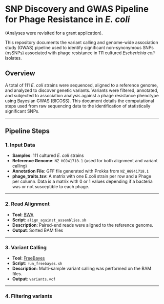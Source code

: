 # SNP Discovery and GWAS Pipeline for Phage Resistance in *E. coli*

(Analyses were revisited for a grant application).

This repository documents the variant calling and genome-wide association study (GWAS) pipeline used to identify significant non-synonymous SNPs (nsSNPs) associated with phage resistance in 111 cultured *Escherichia coli* isolates.

## Overview

A total of 111 *E. coli* strains were sequenced, aligned to a reference genome, and analyzed to discover genetic variants. Variants were filtered, annotated, and subjected to association analysis against a phage resistance phenotype using Bayesian GWAS (BICOSS). This document details the computational steps used from raw sequencing data to the identification of statistically significant SNPs.

---

## Pipeline Steps

### 1. Input Data

- **Samples**: 111 cultured *E. coli* strains
- **Reference Genome**: `NZ_HG941718.1` (used for both alignment and variant calling)
- **Annotation File**: GFF file generated with Prokka from `NZ_HG941718.1`
- **phage_traits.tsv**: A matrix with one E.coli strain per row and a Phage per column. Data is a matrix with 0 or 1 values depending if a bacteria was or not susceptible to each phage.

---

### 2. Read Alignment

- **Tool**: [BWA](http://bio-bwa.sourceforge.net/)
- **Script**: `align_against_assemblies.sh`
- **Description**: Paired-end reads were aligned to the reference genome.
- **Output**: Sorted BAM files

---

### 3. Variant Calling

- **Tool**: [FreeBayes](https://github.com/freebayes/freebayes)
- **Script**: `run_freebayes.sh`
- **Description**: Multi-sample variant calling was performed on the BAM files.
- **Output**: `variants.vcf`

---

### 4. Filtering variants




